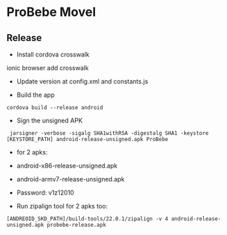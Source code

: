 # ProBebe Movel

## Release
- Install cordova crosswalk

ionic browser add crosswalk

- Update version at config.xml and constants.js

- Build the app

`cordova build --release android`

- Sign the unsigned APK

` jarsigner -verbose -sigalg SHA1withRSA -digestalg SHA1 -keystore [KEYSTORE_PATH] android-release-unsigned.apk ProBebe`

- for 2 apks:
- android-x86-release-unsigned.apk
- android-armv7-release-unsigned.apk

- Password: v1z12010

- Run zipalign tool for 2 apks too:

`[ANDREOID_SKD_PATH]/build-tools/22.0.1/zipalign -v 4 android-release-unsigned.apk probebe-release.apk`

